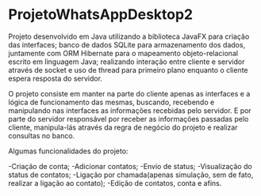 # ProjetoWhatsAppDesktop2

Projeto desenvolvido em Java utilizando a biblioteca JavaFX para criação das interfaces; banco de dados SQLite para armazenamento dos dados, juntamente com ORM Hibernate para o mapeamento objeto-relacional escrito em linguagem Java; realizando interação entre cliente e servidor através de socket e uso de thread para primeiro plano enquanto o cliente espera resposta do servidor.

O projeto consiste em manter na parte do cliente apenas as interfaces e a lógica de funcionamento das mesmas, buscando, recebendo e manipulando nas interfaces as informações recebidas pelo servidor. E por parte do servidor responsável por receber as informações passadas pelo cliente, manipula-lás através da regra de negócio do projeto e realizar consultas no banco. 

Algumas funcionalidades do projeto:

-Criação de conta;
-Adicionar contatos;
-Envio de status;
-Visualização do status de contatos;
-Ligação por chamada(apenas simulação, sem de fato, realizar a ligação ao contato);
-Edição de contatos, conta e afins.
